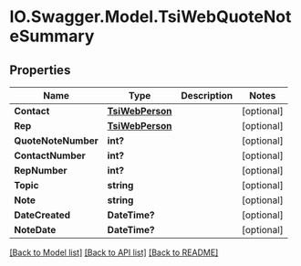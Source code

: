 # IO.Swagger.Model.TsiWebQuoteNoteSummary
## Properties

Name | Type | Description | Notes
------------ | ------------- | ------------- | -------------
**Contact** | [**TsiWebPerson**](TsiWebPerson.md) |  | [optional] 
**Rep** | [**TsiWebPerson**](TsiWebPerson.md) |  | [optional] 
**QuoteNoteNumber** | **int?** |  | [optional] 
**ContactNumber** | **int?** |  | [optional] 
**RepNumber** | **int?** |  | [optional] 
**Topic** | **string** |  | [optional] 
**Note** | **string** |  | [optional] 
**DateCreated** | **DateTime?** |  | [optional] 
**NoteDate** | **DateTime?** |  | [optional] 

[[Back to Model list]](../README.md#documentation-for-models) [[Back to API list]](../README.md#documentation-for-api-endpoints) [[Back to README]](../README.md)

